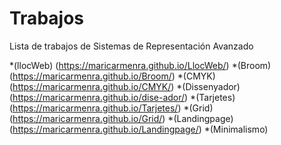 # Trabajos
Lista de trabajos de Sistemas de Representación Avanzado

*(llocWeb) (https://maricarmenra.github.io/LlocWeb/)
*(Broom) (https://maricarmenra.github.io/Broom/)
*(CMYK)(https://maricarmenra.github.io/CMYK/)
*(Dissenyador) (https://maricarmenra.github.io/dise-ador/)
*(Tarjetes) (https://maricarmenra.github.io/Tarjetes/)
*(Grid) (https://maricarmenra.github.io/Grid/)
*(Landingpage) (https://maricarmenra.github.io/Landingpage/)
*(Minimalismo)
